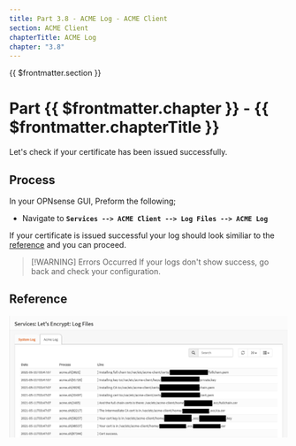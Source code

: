 ```yaml
---
title: Part 3.8 - ACME Log - ACME Client
section: ACME Client
chapterTitle: ACME Log
chapter: "3.8"
---
```


{{ $frontmatter.section }}
# Part {{ $frontmatter.chapter }} - {{ $frontmatter.chapterTitle }}

Let's check if your certificate has been issued successfully.

## Process

In your OPNsense GUI, Preform the following;
- Navigate to **`Services --> ACME Client --> Log Files --> ACME Log`**

If your certificate is issued successful your log should look similiar to the [reference](#reference) and you can proceed.


> [!WARNING] Errors Occurred
> If your logs don't show success, go back and check your configuration.

## Reference
![P002-006-Dyn-DNS-OPNsense](assets/P003-008-ACME-Log.png)
